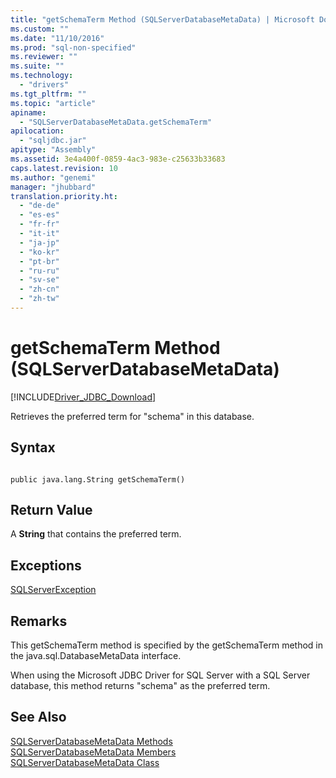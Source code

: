 ```yaml
---
title: "getSchemaTerm Method (SQLServerDatabaseMetaData) | Microsoft Docs"
ms.custom: ""
ms.date: "11/10/2016"
ms.prod: "sql-non-specified"
ms.reviewer: ""
ms.suite: ""
ms.technology: 
  - "drivers"
ms.tgt_pltfrm: ""
ms.topic: "article"
apiname: 
  - "SQLServerDatabaseMetaData.getSchemaTerm"
apilocation: 
  - "sqljdbc.jar"
apitype: "Assembly"
ms.assetid: 3e4a400f-0859-4ac3-983e-c25633b33683
caps.latest.revision: 10
ms.author: "genemi"
manager: "jhubbard"
translation.priority.ht: 
  - "de-de"
  - "es-es"
  - "fr-fr"
  - "it-it"
  - "ja-jp"
  - "ko-kr"
  - "pt-br"
  - "ru-ru"
  - "sv-se"
  - "zh-cn"
  - "zh-tw"
---
```

# getSchemaTerm Method (SQLServerDatabaseMetaData)
[!INCLUDE[Driver_JDBC_Download](../../../connect/jdbc/includes)]

  Retrieves the preferred term for "schema" in this database.  
  
## Syntax  
  
```  
  
public java.lang.String getSchemaTerm()  
```  
  
## Return Value  
 A **String** that contains the preferred term.  
  
## Exceptions  
 [SQLServerException](../../../connect/jdbc/reference/sqlserverexception-class.md)  
  
## Remarks  
 This getSchemaTerm method is specified by the getSchemaTerm method in the java.sql.DatabaseMetaData interface.  
  
 When using the Microsoft JDBC Driver for SQL Server with a SQL Server database, this method returns "schema" as the preferred term.  
  
## See Also  
 [SQLServerDatabaseMetaData Methods](../../../connect/jdbc/reference/sqlserverdatabasemetadata-methods.md)   
 [SQLServerDatabaseMetaData Members](../../../connect/jdbc/reference/sqlserverdatabasemetadata-members.md)   
 [SQLServerDatabaseMetaData Class](../../../connect/jdbc/reference/sqlserverdatabasemetadata-class.md)  
  
  